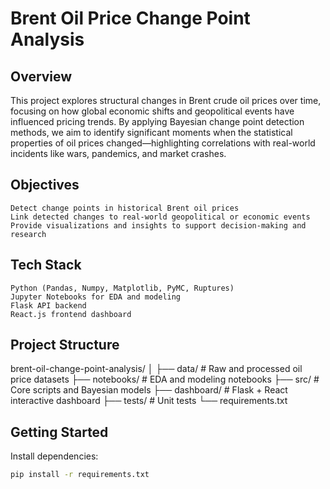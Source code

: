 # Brent Oil Price Change Point Analysis

## Overview
This project explores structural changes in Brent crude oil prices over time, focusing on how global economic shifts and geopolitical events have influenced pricing trends. By applying Bayesian change point detection methods, we aim to identify significant moments when the statistical properties of oil prices changed—highlighting correlations with real-world incidents like wars, pandemics, and market crashes.

## Objectives
    Detect change points in historical Brent oil prices
    Link detected changes to real-world geopolitical or economic events
    Provide visualizations and insights to support decision-making and research

## Tech Stack
    Python (Pandas, Numpy, Matplotlib, PyMC, Ruptures)
    Jupyter Notebooks for EDA and modeling
    Flask API backend
    React.js frontend dashboard

## Project Structure
brent-oil-change-point-analysis/
│
├── data/           # Raw and processed oil price datasets
├── notebooks/      # EDA and modeling notebooks
├── src/            # Core scripts and Bayesian models
├── dashboard/      # Flask + React interactive dashboard
├── tests/          # Unit tests
└── requirements.txt

## Getting Started
Install dependencies:

```bash
pip install -r requirements.txt

